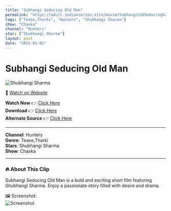 ```yaml
---
title: "Subhangi Seducing Old Man"
permalink: "https://adult.indianseries.site/movie/Subhangi%20Seducing%20Old%20Man"
tags: ["Tease,Tharki", "Hunters", "Shubhangi Sharma"]
show: "Chaska"
channel: "Hunters"
star: ["Shubhangi Sharma"]
layout: post
date: "2025-01-01"
---
```


# Subhangi Seducing Old Man

![Shubhangi Sharma](https://shorts.desisins.com/wp-content/uploads/2024/03/Shubhangi-Seducing.jpg)

🔗 [Watch on Website](https://adult.indianseries.site/movie/Subhangi%20Seducing%20Old%20Man)

**Watch Now** 👉 [Click Here](https://adult.indianseries.site/movie/Subhangi%20Seducing%20Old%20Man)  
**Download** 👉 [Click Here](https://adult.indianseries.site/movie/Subhangi%20Seducing%20Old%20Man)  
**Alternate Source** 👉 [Click Here](https://adult.indianseries.site/movie/Subhangi%20Seducing%20Old%20Man)

---

**Channel**: Hunters  
**Genre**: Tease,Tharki  
**Stars**: Shubhangi Sharma  
**Show**: Chaska

---

### 🔥 About This Clip

Subhangi Seducing Old Man is a bold and exciting short film featuring Shubhangi Sharma. Enjoy a passionate story filled with desire and drama.
 
🖼️ Screenshot:  
![Screenshot](https://shorts.desisins.com/wp-content/uploads/2024/03/Shubhangi-Seducing.jpg)
